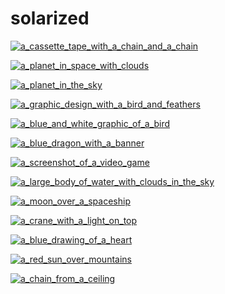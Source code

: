 # solarized

<a href="a_cassette_tape_with_a_chain_and_a_chain.png"><img alt="a_cassette_tape_with_a_chain_and_a_chain" src="a_cassette_tape_with_a_chain_and_a_chain.png"></a>

<a href="a_planet_in_space_with_clouds.jpg"><img alt="a_planet_in_space_with_clouds" src="a_planet_in_space_with_clouds.jpg"></a>

<a href="a_planet_in_the_sky.jpg"><img alt="a_planet_in_the_sky" src="a_planet_in_the_sky.jpg"></a>

<a href="a_graphic_design_with_a_bird_and_feathers.png"><img alt="a_graphic_design_with_a_bird_and_feathers" src="a_graphic_design_with_a_bird_and_feathers.png"></a>

<a href="a_blue_and_white_graphic_of_a_bird.jpg"><img alt="a_blue_and_white_graphic_of_a_bird" src="a_blue_and_white_graphic_of_a_bird.jpg"></a>

<a href="a_blue_dragon_with_a_banner.jpg"><img alt="a_blue_dragon_with_a_banner" src="a_blue_dragon_with_a_banner.jpg"></a>

<a href="a_screenshot_of_a_video_game.png"><img alt="a_screenshot_of_a_video_game" src="a_screenshot_of_a_video_game.png"></a>

<a href="a_large_body_of_water_with_clouds_in_the_sky.jpg"><img alt="a_large_body_of_water_with_clouds_in_the_sky" src="a_large_body_of_water_with_clouds_in_the_sky.jpg"></a>

<a href="a_moon_over_a_spaceship.png"><img alt="a_moon_over_a_spaceship" src="a_moon_over_a_spaceship.png"></a>

<a href="a_crane_with_a_light_on_top.png"><img alt="a_crane_with_a_light_on_top" src="a_crane_with_a_light_on_top.png"></a>

<a href="a_blue_drawing_of_a_heart.jpg"><img alt="a_blue_drawing_of_a_heart" src="a_blue_drawing_of_a_heart.jpg"></a>

<a href="a_red_sun_over_mountains.jpg"><img alt="a_red_sun_over_mountains" src="a_red_sun_over_mountains.jpg"></a>

<a href="a_chain_from_a_ceiling.jpg"><img alt="a_chain_from_a_ceiling" src="a_chain_from_a_ceiling.jpg"></a>

